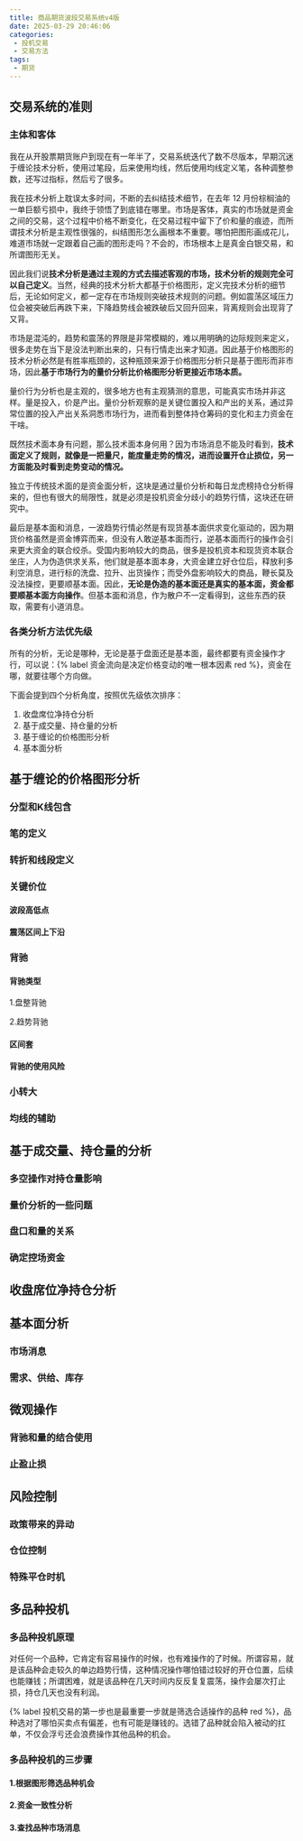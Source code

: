 ```yaml
---
title: 商品期货波段交易系统v4版
date: 2025-03-29 20:46:06
categories: 
 - 投机交易
 - 交易方法
tags:
 - 期货
---
```


## 交易系统的准则

### 主体和客体

我在从开股票期货账户到现在有一年半了，交易系统迭代了数不尽版本，早期沉迷于缠论技术分析，使用过笔段，后来使用均线，然后使用均线定义笔，各种调整参数，还写过指标，然后亏了很多。

我在技术分析上耽误太多时间，不断的去纠结技术细节，在去年 12 月份棕榈油的一单巨额亏损中，我终于领悟了到底错在哪里。市场是客体，真实的市场就是资金之间的交易，这个过程中价格不断变化，在交易过程中留下了价和量的痕迹，而所谓技术分析是主观性很强的，纠结图形怎么画根本不重要。哪怕把图形画成花儿，难道市场就一定跟着自己画的图形走吗？不会的，市场根本上是真金白银交易，和所谓图形无关。

因此我们说**技术分析是通过主观的方式去描述客观的市场，技术分析的规则完全可以自己定义**。当然，经典的技术分析大都基于价格图形，定义完技术分析的细节后，无论如何定义，都一定存在市场规则突破技术规则的问题。例如震荡区域压力位会被突破后再跌下来，下降趋势线会被跌破后又回升回来，背离规则会出现背了又背。

市场是混沌的，趋势和震荡的界限是非常模糊的，难以用明确的边际规则来定义，很多走势在当下是没法判断出来的，只有行情走出来才知道。因此基于价格图形的技术分析必然是有胜率瓶颈的，这种瓶颈来源于价格图形分析只是基于图形而非市场，因此**基于市场行为的量价分析比价格图形分析更接近市场本质。**

量价行为分析也是主观的，很多地方也有主观猜测的意思，可能真实市场并非这样。量是投入，价是产出。量价分析观察的是关键位置投入和产出的关系，通过异常位置的投入产出关系洞悉市场行为，进而看到整体持仓筹码的变化和主力资金在干啥。

既然技术面本身有问题，那么技术面本身何用？因为市场消息不能及时看到，**技术面定义了规则，就像是一把量尺，能度量走势的情况，进而设置开仓止损位，另一方面能及时看到走势变动的情况。**

独立于传统技术面的是资金面分析，这块是通过量价分析和每日龙虎榜持仓分析得来的，但也有很大的局限性，就是必须是投机资金分歧小的趋势行情，这块还在研究中。

最后是基本面和消息，一波趋势行情必然是有现货基本面供求变化驱动的，因为期货价格虽然是资金博弈而来，但没有人敢逆基本面而行，逆基本面而行的操作会引来更大资金的联合绞杀。受国内影响较大的商品，很多是投机资本和现货资本联合坐庄，人为伪造供求关系，他们就是基本面本身，大资金建立好仓位后，释放利多利空消息，进行标的洗盘、拉升、出货操作；而受外盘影响较大的商品，鞭长莫及没法操控，更要顺基本面。因此，**无论是伪造的基本面还是真实的基本面，资金都要顺基本面方向操作**。但基本面和消息，作为散户不一定看得到，这些东西的获取，需要有小道消息。

### 各类分析方法优先级

所有的分析，无论是哪种，无论是基于盘面还是基本面，最终都要有资金操作才行，可以说：{% label 资金流向是决定价格变动的唯一根本因素 red %}，资金在哪，就要往哪个方向做。

下面会提到四个分析角度，按照优先级依次排序：

1. 收盘席位净持仓分析
2. 基于成交量、持仓量的分析
3. 基于缠论的价格图形分析
4. 基本面分析

## 基于缠论的价格图形分析

### 分型和K线包含

### 笔的定义

### 转折和线段定义

### 关键价位

#### 波段高低点

#### 震荡区间上下沿

### 背驰

#### 背驰类型

1.盘整背驰

2.趋势背驰

#### 区间套

#### 背驰的使用风险

### 小转大

### 均线的辅助

## 基于成交量、持仓量的分析

### 多空操作对持仓量影响

### 量价分析的一些问题

### 盘口和量的关系

### 确定控场资金

## 收盘席位净持仓分析

## 基本面分析

### 市场消息

### 需求、供给、库存

## 微观操作

### 背驰和量的结合使用

### 止盈止损

## 风险控制

### 政策带来的异动

### 仓位控制

### 特殊平仓时机

## 多品种投机

### 多品种投机原理

对任何一个品种，它肯定有容易操作的时候，也有难操作的了时候。所谓容易，就是该品种会走较久的单边趋势行情，这种情况操作哪怕错过较好的开仓位置，后续也能赚钱；所谓困难，就是该品种在几天时间内反反复复震荡，操作会屡次打止损，持仓几天也没有利润。

{% label 投机交易的第一步也是最重要一步就是筛选合适操作的品种 red %}，品种选对了哪怕买卖点有偏差，也有可能是赚钱的。选错了品种就会陷入被动的扛单，不仅会浮亏还会浪费操作其他品种的机会。

### 多品种投机的三步骤

#### 1.根据图形筛选品种机会

#### 2.资金一致性分析

#### 3.查找品种市场消息





